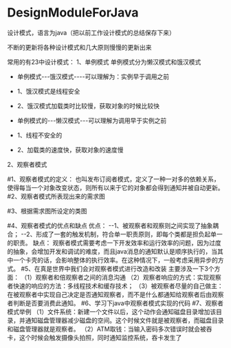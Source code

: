 # DesignModuleForJava
设计模式，语言为java（把以前工作设计模式的总结保存下来）

不断的更新将各种设计模式和几大原则慢慢的更新出来

常用的有23中设计模式：
1、单例模式
单例模式分为懒汉模式和饿汉模式

* 单例模式---饿汉模式----可以理解为：实例早于调用之前 
 * 1、饿汉模式是线程安全
 * 2、饿汉模式加载类时比较慢，获取对象的时候比较快
 
 * 单例模式的---懒汉模式---可以理解为调用早于实例之前
 * 1、线程不安全的
 * 2、加载类的速度快，获取对象的速度慢
 
 2、观察者模式
 
 #1、观察者模式的定义：
也叫发布订阅者模式，定义了一种一对多的依赖关系，使得每当一个对象改变状态，则所有以来于它的对象都会得到通知并被自动更新。
#2、观察者模式所表现出来的需求图

#3、根据需求图所设定的类图

#4、观察者模式的优点和缺点
优点：
--1、被观察者和观察则之间实现了抽象耦合；
--2、形成了一套的触发机制，符合单一职责原则，即每个类都是担负起单一的职责。
缺点：
观察者模式需要考虑一下开发效率和运行效率的问题，因为过度的抽象，会增加开发和调试的难度，而且java消息的通知默认是顺序执行的，当其中一个卡壳的话，会影响整体的执行效率。在这种情况下，一般考虑采用异步的方式。
#5、在真是世界中我们会对观察者模式进行改造和改装
主要涉及一下3个方面：
（1）观察者和倍观察者之间的消息沟通
（2）观察者响应的方式：实现观察者快速的响应的方法：多线程技术和缓存技术；
（3）被观察者尽量的自己做主：在被观察者中实现自己决定是否通知观察者，而不是什么都通知给观察者后由观察者判断是否要消费此通知。
#6、学习下java中观察者模式实现的代码
#7、观察者模式举例
（1）文件系统：新建一个文件以后，这个动作会通知磁盘目录增加该目录，并通知磁盘管理器减少磁盘的空间。这个时候文件就是被观察者，而磁盘目录和磁盘管理器就是观察者。
（2）ATM取钱：当输入密码多次错误时就会被吞卡，这个时候会触发摄像头拍照，同时通知监控系统，吞卡发生了

